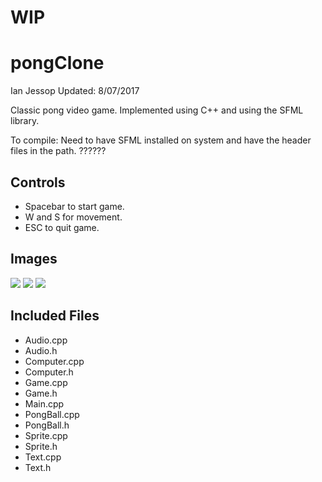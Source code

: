 # WIP
# pongClone
Ian Jessop
Updated: 8/07/2017

Classic pong video game. Implemented using C++ and using the SFML library. 

To compile:
Need to have SFML installed on system and have the header files in the path.
??????

Controls
------
  - Spacebar to start game.
  - W and S for movement.
  - ESC to quit game.

Images
------
![](http://i.imgur.com/MtZ2VEv.png)
![](http://i.imgur.com/pXNRhB7.png)
![](http://i.imgur.com/cRRfAzQ.png)

Included Files
------
 - Audio.cpp 
 - Audio.h	
 - Computer.cpp	
 - Computer.h		
 - Game.cpp	
 - Game.h
 - Main.cpp	
 - PongBall.cpp	
 - PongBall.h	
 - Sprite.cpp	
 - Sprite.h	
 - Text.cpp	
 - Text.h
